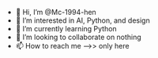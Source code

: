 - 👋 Hi, I’m @Mc-1994-hen
- 👀 I’m interested in AI, Python, and design
- 🌱 I’m currently learning Python
- 💞️ I’m looking to collaborate on nothing
- 📫 How to reach me -->> only here

<!---
Mc-1994-hen/Mc-1994-hen is a ✨ special ✨ repository because its `README.md` (this file) appears on your GitHub profile.
You can click the Preview link to take a look at your changes.
--->
